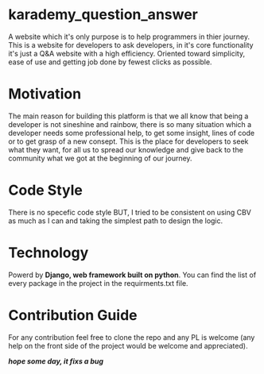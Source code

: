 # karademy_question_answer
A website which it's only purpose is to help programmers in thier journey. This is a website for developers to ask developers, in it's core functionality it's just a Q&A website with a high efficiency. Oriented toward simplicity, ease of use and getting job done by fewest clicks as possible.

# Motivation
The main reason for building this platform is that we all know that being a developer is not sineshine and rainbow, there is so many situation which a developer needs some professional help, to get some insight, lines of code or to get grasp of a new consept. This is the place for developers to seek what they want, for all us to spread our knowledge and give back to the community what we got at the beginning of our journey.

# Code Style
There is no specefic code style BUT, I tried to be consistent on using CBV as much as I can and taking the simplest path to design the logic.

# Technology
Powerd by **Django, web framework built on python**.
You can find the list of every package in the project in the requirments.txt file.

# Contribution Guide
For any contribution feel free to clone the repo and any PL is welcome (any help on the front side of the project would be welcome and appreciated).

***hope some day, it fixs a bug***
